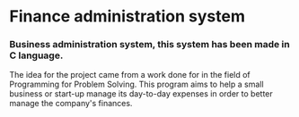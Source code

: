 # Finance administration system

### Business administration system, this system has been made in C language.

The idea for the project came from a work done for in the field of Programming for Problem Solving. This program aims to help a small business or start-up manage its day-to-day expenses in order to better manage the company's finances.
